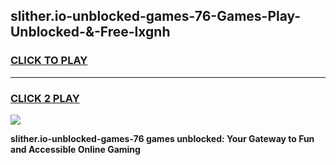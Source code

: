 
## slither.io-unblocked-games-76-Games-Play-Unblocked-&-Free-lxgnh
<h3>
<a href="https://premium76.site?title=slither.io-unblocked-games-76&ref=24A">CLICK TO PLAY</a></h3>
<hr>

<h3>
<a href="https://premium76.site?title=slither.io-unblocked-games-76&ref=24A">CLICK 2 PLAY</a>
  
</h3>

<a href="https://premium76.site?title=slither.io-unblocked-games-76&ref=24A"><img src="https://clearcache.store/games.png"></a>


**slither.io-unblocked-games-76 games unblocked: Your Gateway to Fun and Accessible Online Gaming**
